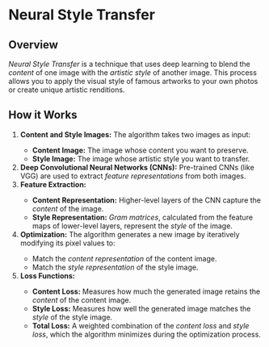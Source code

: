  <h1 id="neural-style-transfer">Neural Style Transfer</h1>
    <h2 id="overview">Overview</h2>
    <p><em>Neural Style Transfer</em> is a technique that uses deep learning to blend the <em>content</em> of one image with the <em>artistic style</em> of another image. This process allows you to apply the visual style of famous artworks to your own photos or create unique artistic renditions.</p>
    <h2 id="how-it-works">How it Works</h2>
    <ol>
    <li><strong>Content and Style Images:</strong> The algorithm takes two images as input:</li>
    <ul>
    <li><strong>Content Image:</strong> The image whose content you want to preserve.</li>
    <li><strong>Style Image:</strong> The image whose artistic style you want to transfer.</li>
    </ul>
    <li><strong>Deep Convolutional Neural Networks (CNNs):</strong> Pre-trained CNNs (like VGG) are used to extract <em>feature representations</em> from both images.</li>
    <li><strong>Feature Extraction:</strong></li>
    <ul>
    <li><strong>Content Representation:</strong> Higher-level layers of the CNN capture the <em>content</em> of the image.</li>
    <li><strong>Style Representation:</strong> <em>Gram matrices</em>, calculated from the feature maps of lower-level layers, represent the <em>style</em> of the image.</li>
    </ul>
    <li><strong>Optimization:</strong> The algorithm generates a new image by iteratively modifying its pixel values to:</li>
    <ul>
    <li>Match the <em>content representation</em> of the content image.</li>
    <li>Match the <em>style representation</em> of the style image.</li>
    </ul>
    <li><strong>Loss Functions:</strong></li>
    <ul>
    <li><strong>Content Loss:</strong> Measures how much the generated image retains the <em>content</em> of the content image.</li>
    <li><strong>Style Loss:</strong> Measures how well the generated image matches the <em>style</em> of the style image.</li>
    <li><strong>Total Loss:</strong> A weighted combination of the <em>content loss</em> and <em>style loss</em>, which the algorithm minimizes during the optimization process.</li>
    </ul>
    </ol>
